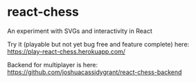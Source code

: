 # react-chess
An experiment with SVGs and interactivity in React

Try it (playable but not yet bug free and feature complete) here: 
https://play-react-chess.herokuapp.com/

Backend for multiplayer is here: https://github.com/joshuacassidygrant/react-chess-backend
